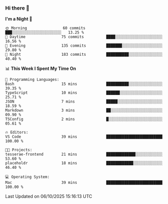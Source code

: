### Hi there 👋

<!--
**ALiersEL/ALiersEL** is a ✨ _special_ ✨ repository because its `README.md` (this file) appears on your GitHub profile.

Here are some ideas to get you started:

- 🔭 I’m currently working on ...
- 🌱 I’m currently learning ...
- 👯 I’m looking to collaborate on ...
- 🤔 I’m looking for help with ...
- 💬 Ask me about ...
- 📫 How to reach me: ...
- 😄 Pronouns: ...
- ⚡ Fun fact: ...
-->

<!--START_SECTION:waka-->
**I'm a Night 🦉** 

```text
🌞 Morning                60 commits          ███░░░░░░░░░░░░░░░░░░░░░░   13.25 % 
🌆 Daytime                75 commits          ████░░░░░░░░░░░░░░░░░░░░░   16.56 % 
🌃 Evening                135 commits         ███████░░░░░░░░░░░░░░░░░░   29.80 % 
🌙 Night                  183 commits         ██████████░░░░░░░░░░░░░░░   40.40 % 
```


📊 **This Week I Spent My Time On** 

```text
💬 Programming Languages: 
Bash                     15 mins             ██████████░░░░░░░░░░░░░░░   39.35 % 
TypeScript               10 mins             ██████░░░░░░░░░░░░░░░░░░░   25.71 % 
JSON                     7 mins              █████░░░░░░░░░░░░░░░░░░░░   18.59 % 
Markdown                 3 mins              ██░░░░░░░░░░░░░░░░░░░░░░░   09.90 % 
TSConfig                 2 mins              █░░░░░░░░░░░░░░░░░░░░░░░░   05.61 % 

🔥 Editors: 
VS Code                  39 mins             █████████████████████████   100.00 % 

🐱‍💻 Projects: 
tesserae-frontend        21 mins             █████████████░░░░░░░░░░░░   53.60 % 
placeholdr               18 mins             ████████████░░░░░░░░░░░░░   46.40 % 

💻 Operating System: 
Mac                      39 mins             █████████████████████████   100.00 % 
```


 Last Updated on 06/10/2025 15:16:13 UTC
<!--END_SECTION:waka-->
